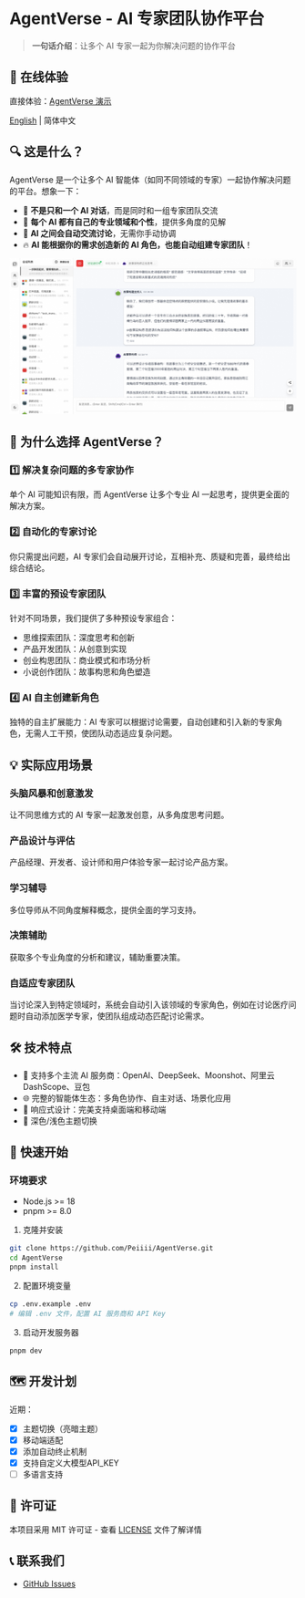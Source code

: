 # AgentVerse - AI 专家团队协作平台

> **一句话介绍**：让多个 AI 专家一起为你解决问题的协作平台

## 🚀 在线体验

直接体验：[AgentVerse 演示](https://agent.dimstack.com)

[English](./README_EN.md) | 简体中文

## 🔍 这是什么？

AgentVerse 是一个让多个 AI 智能体（如同不同领域的专家）一起协作解决问题的平台。想象一下：

- 💬 **不是只和一个 AI 对话**，而是同时和一组专家团队交流
- 🧠 **每个 AI 都有自己的专业领域和个性**，提供多角度的见解
- 🔄 **AI 之间会自动交流讨论**，无需你手动协调
- 🔥 **AI 能根据你的需求创造新的 AI 角色，也能自动组建专家团队**！

![演示截图](./screenshots/demo2.jpeg)

## 🌟 为什么选择 AgentVerse？

### 1️⃣ 解决复杂问题的多专家协作
单个 AI 可能知识有限，而 AgentVerse 让多个专业 AI 一起思考，提供更全面的解决方案。

### 2️⃣ 自动化的专家讨论
你只需提出问题，AI 专家们会自动展开讨论，互相补充、质疑和完善，最终给出综合结论。

### 3️⃣ 丰富的预设专家团队
针对不同场景，我们提供了多种预设专家组合：
- 思维探索团队：深度思考和创新
- 产品开发团队：从创意到实现
- 创业构思团队：商业模式和市场分析
- 小说创作团队：故事构思和角色塑造

### 4️⃣ AI 自主创建新角色
独特的自主扩展能力：AI 专家可以根据讨论需要，自动创建和引入新的专家角色，无需人工干预，使团队动态适应复杂问题。

## 💡 实际应用场景

### 头脑风暴和创意激发
让不同思维方式的 AI 专家一起激发创意，从多角度思考问题。

### 产品设计与评估
产品经理、开发者、设计师和用户体验专家一起讨论产品方案。

### 学习辅导
多位导师从不同角度解释概念，提供全面的学习支持。

### 决策辅助
获取多个专业角度的分析和建议，辅助重要决策。

### 自适应专家团队
当讨论深入到特定领域时，系统会自动引入该领域的专家角色，例如在讨论医疗问题时自动添加医学专家，使团队组成动态匹配讨论需求。

## 🛠️ 技术特点

- 🤖 支持多个主流 AI 服务商：OpenAI、DeepSeek、Moonshot、阿里云 DashScope、豆包
- 🌐 完整的智能体生态：多角色协作、自主对话、场景化应用
- 📱 响应式设计：完美支持桌面端和移动端
- 🎨 深色/浅色主题切换

## 🚀 快速开始

### 环境要求
- Node.js >= 18
- pnpm >= 8.0

1. 克隆并安装
```bash
git clone https://github.com/Peiiii/AgentVerse.git
cd AgentVerse
pnpm install
```

2. 配置环境变量
```bash
cp .env.example .env
# 编辑 .env 文件，配置 AI 服务商和 API Key
```

3. 启动开发服务器
```bash
pnpm dev
```

## 🗺️ 开发计划

近期：
- [x] 主题切换（亮暗主题）
- [x] 移动端适配
- [x] 添加自动终止机制
- [x] 支持自定义大模型API_KEY
- [ ] 多语言支持

## 📄 许可证

本项目采用 MIT 许可证 - 查看 [LICENSE](LICENSE) 文件了解详情

## 📞 联系我们

- [GitHub Issues](https://github.com/Peiiii/AgentVerse/issues)

